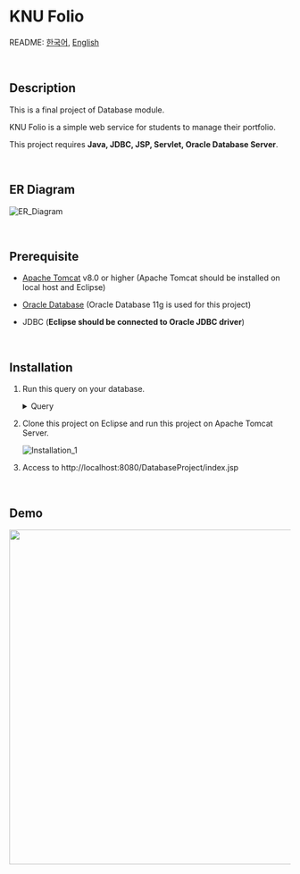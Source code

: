KNU Folio
==========

README: [한국어](README.ko.md), [English](README.md)  

</br>

Description
----------

This is a final project of Database module.  

KNU Folio is a simple web service for students to manage their portfolio.  

This project requires **Java, JDBC, JSP, Servlet, Oracle Database Server**.

</br>

ER Diagram
----------

![ER_Diagram](https://user-images.githubusercontent.com/33472400/71419654-da330680-26b3-11ea-9071-d68ec04c02b5.png)

</br>

Prerequisite
----------

- [Apache Tomcat](http://tomcat.apache.org/) v8.0 or higher (Apache Tomcat should be installed on local host and Eclipse)

- [Oracle Database](https://www.oracle.com/database/technologies/) (Oracle Database 11g is used for this project)

- JDBC (**Eclipse should be connected to Oracle JDBC driver**)

</br>

Installation
----------

1. Run this query on your database.  
    
    <details>
    <summary>Query</summary>
    <p>
    
    ```
    create table members(id varchar(32) primary key, password varchar(32), student_number int unique, student_name varchar2(32), degree int, major_name varchar2(32));
    create table competition(id varchar2(32) references members(id) on delete cascade, competition_name varchar2(64), prize varchar(32), competition_date date);
    create table internship(id varchar2(32) references members(id) on delete cascade, company_name varchar2(64), start_date date, end_date date);
    create table volunteer(id varchar2(32) references members(id) on delete cascade, volunteer_name varchar2(64), start_date date, end_date date);
    create table rest(id varchar2(32) references members(id) on delete cascade, start_date date, end_date date);
    create table multipleMajor(id varchar2(32) references members(id) on delete cascade, major_name varchar2(32));
    create table passedCompany(id varchar2(32) references members(id) on delete cascade, company_name varchar2(64));
    create table interviewQuestion(id varchar2(32) references members(id) on delete cascade, company_name varchar2(64), question varchar2(4000));
    create table classes(class_code varchar2(32) primary key, class_name varchar2(64));
    create table took(id varchar2(32) references members(id) on delete cascade, class_code varchar2(32) references classes(class_code), class_name varchar2(64), grade varchar2(8));
    create table clubs(club_name varchar2(64) primary key);
    create table participating(id varchar2(32) references members(id) on delete cascade, club_name varchar2(64) references clubs(club_name), start_date date, end_date date);
    create table licenses(license_name varchar2(64) primary key);
    create table has(id varchar2(32) references members(id) on delete cascade, license_name varchar2(64) references licenses(license_name), score int);
    create table article(id varchar2(32) references members(id) on delete cascade, article_number int primary key, article_name varchar2(256), author varchar(32), write_date date);

    insert into classes values('CLTR003003','실용화법');
    insert into classes values('CLTR264001','소셜네트워크');
    insert into classes values('COME301011','이산수학');
    insert into classes values('COMP204001','프로그래밍기초');
    insert into classes values('COMP205002','기초창의공학설계');
    insert into classes values('CLTR043008','서양의역사와문화');
    insert into classes values('COME311004','확률및통계');
    insert into classes values('COME331010','자료구조');
    insert into classes values('COMP224004','소프트웨어설계');
    insert into classes values('COMP432001','소프트웨어특강');
    insert into classes values('ELEC462002','시스템프로그래밍');
    insert into classes values('ITEC423001','자료구조프로그래밍');
    insert into classes values('MTED231001','선형대수');
    insert into classes values('CLTR639002','디자인과 현대문화');
    insert into classes values('COMP320001','알고리즘2');
    insert into classes values('COMP322001','데이타베이스');
    insert into classes values('COMP323001','데이타통신');
    insert into classes values('COMP328003','모바일앱프로그래밍1');
    insert into classes values('COMP423001','프로그래밍언어론');
    insert into classes values('ITEC401003','종합설계프로젝트1');
    insert into classes values('STAT452010','수치해석');
    insert into classes values('TCHR593001','컴퓨터교육론');
    insert into classes values('TCHR594001','컴퓨터교재연구및지도법');
    insert into classes values('COME368001','정보보호론');
    insert into classes values('COMP424001','무선네트워크');
    insert into classes values('COMP427001','병렬프로그래밍');
    insert into classes values('COMP428001','IT기술경영개론');
    insert into classes values('COMP435001','디지털미디어아트');
    insert into classes values('COMP436001','증강현실');
    insert into classes values('COMP437001','의료정보학시스템');
    insert into classes values('ITEC402016','종합설계프로젝트2');

    insert into clubs values('KERT');
    insert into clubs values('PROG');
    insert into clubs values('산사랑');
    insert into clubs values('작은몸짓');
    insert into clubs values('그루터기');
    insert into clubs values('러블리앤커뮤니케이션');
    insert into clubs values('DIGITAL_MIDIA_ART');
    insert into clubs values('VIC');
    insert into clubs values('REVOLUTION');
    insert into clubs values('ADMIN');
    insert into clubs values('GORI');

    insert into licenses values('TOEIC');
    insert into licenses values('TOEIC Speaking');
    insert into licenses values('TOEIC Writing');
    insert into licenses values('TOEFL');
    insert into licenses values('TEPS');
    insert into licenses values('IELTS');
    insert into licenses values('OPIc');
    insert into licenses values('SAT');
    insert into licenses values('JLPT');
    insert into licenses values('베트남어');
    insert into licenses values('프랑스어');
    insert into licenses values('한국사');
    insert into licenses values('중국어');
    insert into licenses values('멀티미디어콘텐츠제작전문가');
    insert into licenses values('사무자동화산업기사');
    insert into licenses values('전자계산기조직응용기사');
    insert into licenses values('정보관리기술사');
    insert into licenses values('정보기기운용기능사');
    insert into licenses values('정보처리기능사');
    insert into licenses values('정보처리기사');
    insert into licenses values('정보처리산업기사');
    insert into licenses values('컴퓨터시스템응용기술사');
    ```
    </p>
    </details>

2. Clone this project on Eclipse and run this project on Apache Tomcat Server.  

    ![Installation_1](https://user-images.githubusercontent.com/33472400/71420077-82e26580-26b6-11ea-9eaf-3a993c5abb19.png)

3. Access to http://localhost:8080/DatabaseProject/index.jsp

</br>

Demo 
----------

[<img src="http://img.youtube.com/vi/PIJWqJt30p8/0.jpg" width="600">](http://www.youtube.com/watch?v=PIJWqJt30p8)
